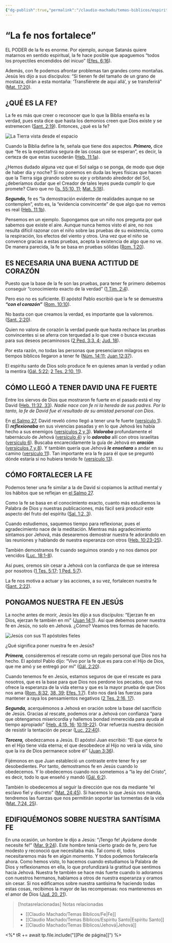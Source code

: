 ```yaml
---
{"dg-publish":true,"permalink":"/claudio-machado/temas-biblicos/espiritu-santo-la-fe-nos-fortalece/","title":"Espíritu Santo - La fe nos fortalece","tags":["Fe","EspirituSanto"]}
---
```



# “La fe nos fortalece” 

EL PODER de la fe es enorme. Por ejemplo, aunque Satanás quiere matarnos en sentido espiritual, la fe hace posible que apaguemos “todos los proyectiles encendidos del inicuo” ([Efes. 6:16](https://wol.jw.org/es/wol/bc/r4/lp-s/2019525/0/0)). 

Además, con fe podemos afrontar problemas tan grandes como montañas. Jesús les dijo a sus discípulos: “Si tienen fe del tamaño de un grano de mostaza, dirán a esta montaña: ‘Transfiérete de aquí allá’, y se transferirá” ([Mat. 17:20](https://wol.jw.org/es/wol/bc/r4/lp-s/2019525/1/0)). 

## **¿QUÉ ES LA FE?**

La fe es más que creer o reconocer que lo que la Biblia enseña es la verdad, pues esta dice que hasta los demonios creen que Dios existe y se estremecen ([Sant. 2:19](https://wol.jw.org/es/wol/bc/r4/lp-s/2019525/3/0)). Entonces, ¿qué es la fe?

![La Tierra vista desde el espacio](https://wol.jw.org/es/wol/mp/r4/lp-s/w19/2019/597)

Cuando la Biblia define la fe, señala que tiene dos aspectos. **_Primero,_** dice que “fe es la expectativa segura de las cosas que se esperan”, es decir, la certeza de que estas sucederán ([Heb. 11:1a](https://wol.jw.org/es/wol/bc/r4/lp-s/2019525/4/0)). 

¿Hemos dudado alguna vez que el Sol salga o se ponga, de modo que deje de haber día y noche? Si no ponemos en duda las leyes físicas que hacen que la Tierra siga girando sobre su eje y orbitando alrededor del Sol, ¿deberíamos dudar que el Creador de tales leyes pueda cumplir lo que promete? Claro que no ([Is. 55:10, 11;](https://wol.jw.org/es/wol/bc/r4/lp-s/2019525/6/0) [Mat. 5:18](https://wol.jw.org/es/wol/bc/r4/lp-s/2019525/6/1)).

**_Segundo,_** fe es “la demostración evidente de realidades aunque no se contemplen”, esto es, la “evidencia convincente” de que algo que no vemos es real ([Heb. 11:1b](https://wol.jw.org/es/wol/bc/r4/lp-s/2019525/7/0)). 

Pensemos en un ejemplo. Supongamos que un niño nos pregunta por qué sabemos que existe el aire. Aunque nunca hemos visto el aire, no nos resulta difícil razonar con el niño sobre las pruebas de su existencia, como la respiración, los efectos del viento y otros. Una vez que el niño se convence gracias a estas pruebas, acepta la existencia de algo que no ve. De manera parecida, la fe se basa en pruebas sólidas ([Rom. 1:20](https://wol.jw.org/es/wol/bc/r4/lp-s/2019525/8/0)).

## **ES NECESARIA UNA BUENA ACTITUD DE CORAZÓN**

Puesto que la base de la fe son las pruebas, para tener fe primero debemos conseguir “conocimiento exacto de la verdad” ([1 Tim. 2:4](https://wol.jw.org/es/wol/bc/r4/lp-s/2019525/9/0)). 

Pero eso no es suficiente. El apóstol Pablo escribió que la fe se demuestra **_“con el corazón”_** ([Rom. 10:10](https://wol.jw.org/es/wol/bc/r4/lp-s/2019525/10/0)). 

No basta con que creamos la verdad, es importante que la valoremos. ([Sant. 2:20](https://wol.jw.org/es/wol/bc/r4/lp-s/2019525/11/0)).

Quien no valora de corazón la verdad puede que hasta rechace las pruebas convincentes si se aferra con terquedad a lo que cree o busca excusas para sus deseos pecaminosos ([2 Ped. 3:3, 4;](https://wol.jw.org/es/wol/bc/r4/lp-s/2019525/12/0) [Jud. 18](https://wol.jw.org/es/wol/bc/r4/lp-s/2019525/12/1)). 

Por esta razón, no todas las personas que presenciaron milagros en tiempos bíblicos llegaron a tener fe ([Núm. 14:11;](https://wol.jw.org/es/wol/bc/r4/lp-s/2019525/13/0) [Juan 12:37](https://wol.jw.org/es/wol/bc/r4/lp-s/2019525/13/1)). 

El espíritu santo de Dios solo produce fe en quienes aman la verdad y odian la mentira ([Gál. 5:22;](https://wol.jw.org/es/wol/bc/r4/lp-s/2019525/14/0) [2 Tes. 2:10, 11](https://wol.jw.org/es/wol/bc/r4/lp-s/2019525/14/1)).

## **CÓMO LLEGÓ A TENER DAVID UNA FE FUERTE**

Entre los siervos de Dios que mostraron fe fuerte en el pasado está el rey David ([Heb. 11:32, 33](https://wol.jw.org/es/wol/bc/r4/lp-s/2019525/15/0)). *Nadie nace con fe ni la hereda de sus padres. Por lo tanto, la fe de David fue el resultado de su amistad personal con Dios*.

En [el Salmo 27](https://wol.jw.org/es/wol/bc/r4/lp-s/2019525/17/0), David reveló cómo llegó a tener una fe fuerte ([versículo 1](https://wol.jw.org/es/wol/bc/r4/lp-s/2019525/18/0)). Él **_reflexionaba_** en sus vivencias pasadas y en lo que Jehová les había hecho a sus enemigos ([versículos 2 y 3](https://wol.jw.org/es/wol/bc/r4/lp-s/2019525/19/0)). **_Valoraba_** profundamente el tabernáculo de Jehová ([versículo 4](https://wol.jw.org/es/wol/bc/r4/lp-s/2019525/20/0)) y lo **_adoraba_** allí con otros israelitas ([versículo 6](https://wol.jw.org/es/wol/bc/r4/lp-s/2019525/21/0)). Buscaba encarecidamente la guía de Jehová en **_oración_** ([versículos 7 y 8](https://wol.jw.org/es/wol/bc/r4/lp-s/2019525/22/0)). Y también quería que Jehová **_le enseñara_** a andar en su camino ([versículo 11](https://wol.jw.org/es/wol/bc/r4/lp-s/2019525/23/0)). Tan importante era la fe para él que se preguntó dónde estaría si no hubiera tenido fe ([versículo 13](https://wol.jw.org/es/wol/bc/r4/lp-s/2019525/24/0)).

## **CÓMO FORTALECER LA FE**

Podemos tener una fe similar a la de David si copiamos la actitud mental y los hábitos que se reflejan en [el Salmo 27](https://wol.jw.org/es/wol/bc/r4/lp-s/2019525/25/0). 

Como la fe se basa en el conocimiento exacto, cuanto más estudiemos la Palabra de Dios y nuestras publicaciones, más fácil será producir este aspecto del fruto del espíritu ([Sal. 1:2, 3](https://wol.jw.org/es/wol/bc/r4/lp-s/2019525/26/0)). 

Cuando estudiemos, saquemos tiempo para reflexionar, pues el agradecimiento nace de la meditación. Mientras más agradecimiento sintamos por Jehová, más desearemos demostrar nuestra fe adorándolo en las reuniones y hablando de nuestra esperanza con otros ([Heb. 10:23-25](https://wol.jw.org/es/wol/bc/r4/lp-s/2019525/27/0)). 

También demostramos fe cuando seguimos orando y no nos damos por vencidos ([Luc. 18:1-8](https://wol.jw.org/es/wol/bc/r4/lp-s/2019525/28/0)). 

Así pues, oremos sin cesar a Jehová con la confianza de que se interesa por nosotros ([1 Tes. 5:17;](https://wol.jw.org/es/wol/bc/r4/lp-s/2019525/29/0) [1 Ped. 5:7](https://wol.jw.org/es/wol/bc/r4/lp-s/2019525/29/1)). 

La fe nos motiva a actuar y las acciones, a su vez, fortalecen nuestra fe ([Sant. 2:22](https://wol.jw.org/es/wol/bc/r4/lp-s/2019525/30/0)).

## **PONGAMOS NUESTRA FE EN JESÚS**

La noche antes de morir, Jesús les dijo a sus discípulos: “Ejerzan fe en Dios, ejerzan fe también en mí” ([Juan 14:1](https://wol.jw.org/es/wol/bc/r4/lp-s/2019525/31/0)). Así que debemos poner nuestra fe en Jesús, no solo en Jehová. ¿Cómo? Veamos tres formas de hacerlo.

![Jesús con sus 11 apóstoles fieles](https://wol.jw.org/es/wol/mp/r4/lp-s/w19/2019/599)

¿Qué significa poner nuestra fe en Jesús?

**_Primera,_** consideremos el rescate como un regalo personal que Dios nos ha hecho. El apóstol Pablo dijo: “Vivo por la fe que es para con el Hijo de Dios, que me amó y se entregó por mí” ([Gál. 2:20](https://wol.jw.org/es/wol/bc/r4/lp-s/2019525/32/0)). 

Cuando tenemos fe en Jesús, estamos seguros de que el rescate es para nosotros, que es la base para que Dios nos perdone los pecados, que nos ofrece la esperanza de la vida eterna y que es la mayor prueba de que Dios nos ama ([Rom. 8:32,](https://wol.jw.org/es/wol/bc/r4/lp-s/2019525/33/0) [38, 39;](https://wol.jw.org/es/wol/bc/r4/lp-s/2019525/33/1) [Efes. 1:7](https://wol.jw.org/es/wol/bc/r4/lp-s/2019525/33/2)). Esto nos dará las fuerzas para mantener a raya los pensamientos negativos ([2 Tes. 2:16, 17](https://wol.jw.org/es/wol/bc/r4/lp-s/2019525/34/0)).

**_Segunda,_** acerquémonos a Jehová en oración sobre la base del sacrificio de Jesús. Gracias al rescate, podemos orar a Jehová con confianza “para que obtengamos misericordia y hallemos bondad inmerecida para ayuda al tiempo apropiado” ([Heb. 4:15, 16;](https://wol.jw.org/es/wol/bc/r4/lp-s/2019525/35/0) [10:19-22](https://wol.jw.org/es/wol/bc/r4/lp-s/2019525/35/1)). Orar refuerza nuestra decisión de resistir la tentación de pecar ([Luc. 22:40](https://wol.jw.org/es/wol/bc/r4/lp-s/2019525/36/0)).

**_Tercera,_** obedezcamos a Jesús. El apóstol Juan escribió: “El que ejerce fe en el Hijo tiene vida eterna; el que desobedece al Hijo no verá la vida, sino que la ira de Dios permanece sobre él” ([Juan 3:36](https://wol.jw.org/es/wol/bc/r4/lp-s/2019525/37/0)). 

Fijémonos en que Juan estableció un contraste entre tener fe y ser desobedientes. Por tanto, demostramos fe en Jesús cuando lo obedecemos. Y lo obedecemos cuando nos sometemos a “la ley del Cristo”, es decir, todo lo que enseñó y mandó ([Gál. 6:2](https://wol.jw.org/es/wol/bc/r4/lp-s/2019525/38/0)). 

También lo obedecemos al seguir la dirección que nos da mediante “el esclavo fiel y discreto” ([Mat. 24:45](https://wol.jw.org/es/wol/bc/r4/lp-s/2019525/39/0)). Si hacemos lo que Jesús nos manda, tendremos las fuerzas que nos permitirán soportar las tormentas de la vida ([Mat. 7:24, 25](https://wol.jw.org/es/wol/bc/r4/lp-s/2019525/40/0)).

## **EDIFIQUÉMONOS SOBRE NUESTRA SANTÍSIMA FE**

En una ocasión, un hombre le dijo a Jesús: “¡Tengo fe! ¡Ayúdame donde necesite fe!” ([Mar. 9:24](https://wol.jw.org/es/wol/bc/r4/lp-s/2019525/41/0)). Este hombre tenía cierto grado de fe, pero fue modesto y reconoció que necesitaba más. Tal como él, todos necesitaremos más fe en algún momento. Y todos podemos fortalecerla ahora. Como hemos visto, lo hacemos cuando estudiamos la Palabra de Dios y reflexionamos en ella, lo que profundizará la gratitud que sentimos hacia Jehová. Nuestra fe también se hace más fuerte cuando lo adoramos con nuestros hermanos, hablamos a otros de nuestra esperanza y oramos sin cesar. Si nos edificamos sobre nuestra santísima fe haciendo todas estas cosas, recibimos la mayor de las recompensas: nos mantenemos en el amor de Dios ([Jud. 20, 21](https://wol.jw.org/es/wol/bc/r4/lp-s/2019525/42/0)).


> [!notasrelacionadas] Notas relacionadas
> - [[Claudio Machado/Temas Bíblicos/Fe\|Fe]]
> - [[Claudio Machado/Temas Bíblicos/Espíritu Santo\|Espíritu Santo]]
> - [[Claudio Machado/Temas Bíblicos/Jehová\|Jehová]]

<%* tR += await tp.file.include("[[Pie de página]]") %>
